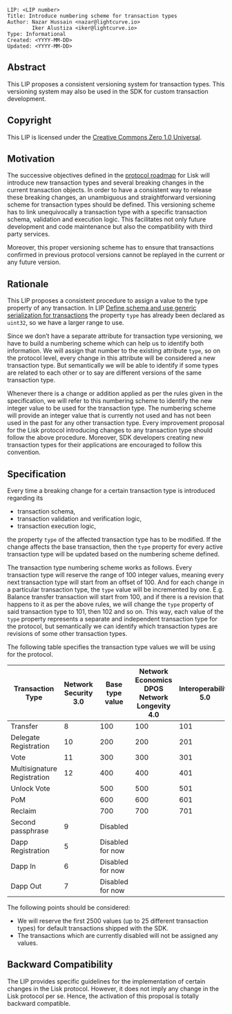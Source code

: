 ```
LIP: <LIP number>
Title: Introduce numbering scheme for transaction types
Author: Nazar Hussain <nazar@lightcurve.io>
        Iker Alustiza <iker@lightcurve.io>
Type: Informational
Created: <YYYY-MM-DD>
Updated: <YYYY-MM-DD>
```

## Abstract

This LIP proposes a consistent versioning system for transaction types. This versioning system may also be used in the SDK for custom transaction development. 

## Copyright

This LIP is licensed under the [Creative Commons Zero 1.0 Universal](https://creativecommons.org/publicdomain/zero/1.0/).

## Motivation

The successive objectives defined in the [protocol roadmap](https://lisk.io/roadmap) for Lisk will introduce new transaction types and several breaking changes in the current transaction objects. In order to have a consistent way to release these breaking changes, an unambiguous and straightforward versioning scheme for transaction types should be defined. This versioning scheme has to link unequivocally a transaction type with a specific transaction schema, validation and execution logic. This facilitates not only future development and code maintenance but also the compatibility with third party services.

Moreover, this proper versioning scheme has to ensure that transactions confirmed in previous protocol versions cannot be replayed in the current or any future version.

## Rationale

This LIP proposes a consistent procedure to assign a value to the type property of any  transaction. In LIP  [Define schema and use generic serialization for transactions](https://research.lisk.io/t/define-schema-and-use-generic-serialization-for-transactions/211) the property `type` has already been declared as `uint32`, so we have a larger range to use.   

Since we don’t have a separate attribute for transaction type versioning, we have to build a numbering scheme which can help us to identify both information. We will assign that number to the existing attribute `type`, so on the protocol level, every change in this attribute will be considered a new transaction type. But semantically we will be able to identify if some types are related to each other or to say are different versions of the same transaction type. 

Whenever there is a change or addition applied as per the rules given in the specification, we will refer to this numbering scheme to identify the new integer value to be used for the transaction type. The numbering scheme will provide an integer value that is currently not used and has not been used in the past for any other transaction type. Every improvement proposal for the Lisk protocol introducing changes to any transaction type should follow the above procedure. Moreover, SDK developers creating new transaction types for their applications are encouraged to follow this convention. 

## Specification

Every time a breaking change for a certain transaction type is introduced regarding its

* transaction schema,
* transaction validation and verification logic,
* transaction execution logic,

the property `type` of the affected transaction type has to be modified. If the change affects the base transaction, then the `type` property for every active transaction type will be updated based on the numbering scheme defined. 

The transaction type numbering scheme works as follows. Every transaction type will reserve the range of 100 integer values, meaning every next transaction type will start from an offset of 100. And for each change in a particular transaction type, the `type` value will be incremented by one. E.g. Balance transfer transaction will start from 100, and if there is a revision that happens to it as per the above rules, we will change the `type` property of said transaction type to 101, then 102 and so on. This way, each value of the `type` property represents a separate and independent transaction type for the protocol, but semantically we can identify which transaction types are revisions of some other transaction types. 

The following table specifies the transaction type values we will be using for the protocol. 

| Transaction Type | Network Security<br>3.0 | Base type value | Network Economics <br>DPOS<br>Network Longevity<br>4.0 | Interoperability<br>5.0 |
|---|---|---|---|---|
| Transfer | 8 | 100 | 100 | 101 |
| Delegate Registration | 10 | 200 | 200 | 201 |
| Vote | 11 | 300 | 300 | 301 |
| Multisignature Registration  | 12 | 400 | 400 | 401 |
| Unlock Vote  |  | 500 | 500 | 501 |
| PoM  |  | 600 | 600 | 601 |
| Reclaim  |  | 700 | 700 | 701 |
| Second passphrase  | 9 | Disabled |
| Dapp Registration  | 5 | Disabled for now |
| Dapp In  | 6 | Disabled for now |
| Dapp Out  | 7 | Disabled for now |
 
The following points should be considered:

* We will reserve the first 2500 values (up to 25 different transaction types) for default transactions shipped with the SDK.	
* The transactions which are currently disabled will not be assigned any values.

## Backward Compatibility

The LIP provides specific guidelines for the implementation of certain changes in the Lisk protocol. However, it does not imply any change in the Lisk protocol per se. Hence, the activation of this proposal is totally backward compatible. 
